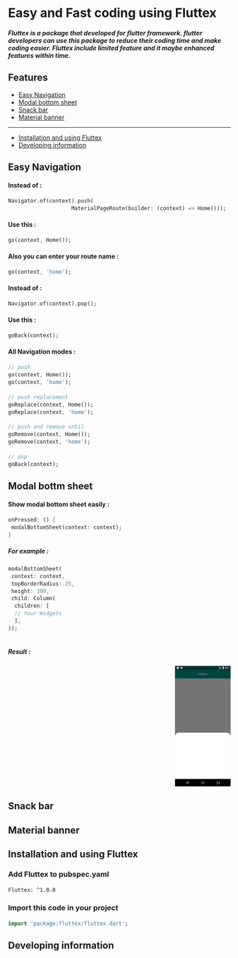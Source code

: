 # Easy and Fast coding using Fluttex

##### Fluttex is a package that developed for flutter framework. flutter developers can use this package to reduce their coding time and make coding easier. Fluttex include limited feature and it maybe enhanced features within time.

## Features
- [Easy Navigation](#easy-navigation)
- [Modal bottom sheet](#modal-bottm-sheet)
- [Snack bar](#snack-bar)
- [Material banner](#material-banner)
 -----
- [Installation and using Fluttex](#installation-and-using-fluttex)
- [Developing information](#developing-information)


## Easy Navigation

#### Instead of :
```Dart
Navigator.of(context).push(
                    MaterialPageRoute(builder: (context) => Home()));
```

#### Use this :
```Dart
go(context, Home());
```
#### Also you can enter your route name :
```Dart
go(context, 'home');
```



#### Instead of :
```Dart
Navigator.of(context).pop();
```
#### Use this :
```Dart
goBack(context);
```

#### All Navigation modes : 
```Dart
// push
go(context, Home());
go(context, 'home'); 

// push replacement
goReplace(context, Home());
goReplace(context, 'home');

// push and remove until
goRemove(context, Home());
goRemove(context, 'home');

// pop
goBack(context);

```

## Modal bottm sheet

#### Show modal bottom sheet easily :
```Dart
onPressed: () {
 modalBottomSheet(context: context);
}
```
##### For example :
```Dart
modalBottomSheet(
 context: context,
 topBorderRadius: 25,
 height: 300,
 child: Column(
  children: [
  // Your Widgets
  ],
));
              
```
##### Result : 
 <p align="right">
 
 <img src="screens/m1.png"  width="25%">


 </p>



## Snack bar


## Material banner

## Installation and using Fluttex


### Add Fluttex to pubspec.yaml
`Fluttex: ^1.0.0`
### Import this code in your project
```Dart
import 'package:fluttex/fluttex.dart';
```

## Developing information
